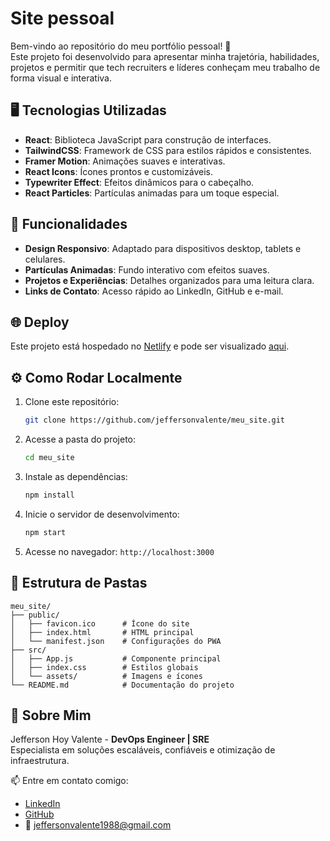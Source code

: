 
# Site pessoal

Bem-vindo ao repositório do meu portfólio pessoal! 🚀  
Este projeto foi desenvolvido para apresentar minha trajetória, habilidades, projetos e permitir que tech recruiters e líderes conheçam meu trabalho de forma visual e interativa.

## 🖥️ Tecnologias Utilizadas

- **React**: Biblioteca JavaScript para construção de interfaces.
- **TailwindCSS**: Framework de CSS para estilos rápidos e consistentes.
- **Framer Motion**: Animações suaves e interativas.
- **React Icons**: Ícones prontos e customizáveis.
- **Typewriter Effect**: Efeitos dinâmicos para o cabeçalho.
- **React Particles**: Partículas animadas para um toque especial.

## 🎨 Funcionalidades

- **Design Responsivo**: Adaptado para dispositivos desktop, tablets e celulares.
- **Partículas Animadas**: Fundo interativo com efeitos suaves.
- **Projetos e Experiências**: Detalhes organizados para uma leitura clara.
- **Links de Contato**: Acesso rápido ao LinkedIn, GitHub e e-mail.

## 🌐 Deploy

Este projeto está hospedado no [Netlify](https://www.netlify.com) e pode ser visualizado [aqui](https://jeffersonhoyvalente.netlify.app).

## ⚙️ Como Rodar Localmente

1. Clone este repositório:
   ```bash
   git clone https://github.com/jeffersonvalente/meu_site.git
   ```
2. Acesse a pasta do projeto:
   ```bash
   cd meu_site
   ```
3. Instale as dependências:
   ```bash
   npm install
   ```
4. Inicie o servidor de desenvolvimento:
   ```bash
   npm start
   ```
5. Acesse no navegador: `http://localhost:3000`

## 📂 Estrutura de Pastas

```plaintext
meu_site/
├── public/
│   ├── favicon.ico      # Ícone do site
│   ├── index.html       # HTML principal
│   └── manifest.json    # Configurações do PWA
├── src/
│   ├── App.js           # Componente principal
│   ├── index.css        # Estilos globais
│   └── assets/          # Imagens e ícones
└── README.md            # Documentação do projeto
```

## 📝 Sobre Mim

Jefferson Hoy Valente - **DevOps Engineer | SRE**  
Especialista em soluções escaláveis, confiáveis e otimização de infraestrutura.

📫 Entre em contato comigo:

- [LinkedIn](https://www.linkedin.com/in/jefferson-hoy-valente/)
- [GitHub](https://github.com/jeffersonvalente)
- 📧 jeffersonvalente1988@gmail.com
